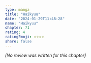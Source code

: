 ```yaml
---
type: manga
title: "Haikyuu"
date: "2024-01-29T11:48:28"
name: "Haikyuu"
chapter: 71
rating: 4
ratingEmoji: ⭐️⭐️⭐️⭐️
share: false
---
```


_[No review was written for this chapter]_
